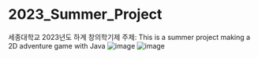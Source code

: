 # 2023_Summer_Project
세종대학교 2023년도 하계 창의학기제
주제: This is a summer project making a 2D adventure game with Java
![image](https://github.com/firepool7030/2023_2D_Game/assets/72507602/cf4ae608-d9a1-4bd7-87a7-85eff4e3b4b6)
![image](https://github.com/firepool7030/2023_2D_Game/assets/72507602/167d95c1-a91b-44a2-bf19-0d79f95f3b7b)
